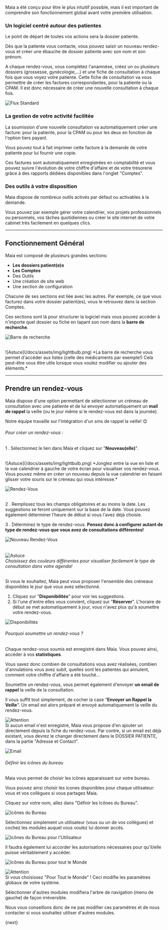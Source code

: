 Maia a été conçu pour être le plus intuitif possible, mais il est important de comprendre son fonctionnement global avant votre première utilisation.

### Un logiciel centré autour des patientes

Le point de départ de toutes vos actions sera la dossier patiente.
<br>

Dès que la patiente vous contacte, vous pouvez saisir un nouveau rendez-vous et créer une ébauche de dossier patiente avec son nom et son prénom.
<br>

A chaque rendez-vous, vous complétez l'anamnèse, créez un ou plusieurs dossiers (grossesse, gynécologie,...) et une fiche de consultation à chaque fois que vous voyez votre patiente.
Cette fiche de consultation va vous permettre de créer les factures correspondantes, pour la patiente ou la CPAM. Il est donc nécessaire de créer une nouvelle consultation à chaque fois.

![Flux Standard](/docs/assets/img/first_steps/basic_flow.png)
<br>

### La gestion de votre activité facilitée

La soumission d'une nouvelle consultation va automatiquement créer une facture: pour la patiente, pour la CPAM ou pour les deux en fonction de l'option tiers payant.

Vous pouvez tout à fait imprimer cette facture à la demande de votre patiente pour lui fournir une copie.

Ces factures sont automatiquement enregistrées en comptabilité et vous pouvez suivre l'évolution de votre chiffre d'affaire et de votre trésorerie grâce à des rapports dédiées disponibles dans l'onglet "Comptes".
<br>

### Des outils à votre disposition

Maia dispose de nombreux outils activés par défaut ou activables à la demande.

Vous pouvez par exemple gérer votre calendrier, vos projets professionnels ou personnels, vos tâches quotidiennes ou créer le site internet de votre cabinet très facilement en quelques clics.

---

## Fonctionnement Général

Maia est composé de plusieurs grandes sections:
- **Les dossiers patient(e)s**
- **Les Comptes**
- Des Outils
- Une création de site web
- Une section de configuration


Chacune de ses sections est liée avec les autres. Par exemple, ce que vous facturez dans votre dossier patient(es), vous le retrouvez dans la section Comptes.

Ces sections sont là pour structurer la logiciel mais vous pouvez accéder à n'importe quel dossier ou fiche en tapant son nom dans la **barre de recherche**.

![Barre de recherche](/docs/assets/img/first_steps/searchbar1.png)


<br>
![Astuce](/docs/assets/img/lightbulb.png)  
*La barre de recherche vous permet d'accéder aux listes (celle des médicaments par exemple!) Cela peut-être vous être utile lorsque vous voulez modifier ou ajouter des éléments.*

---

## Prendre un rendez-vous

Maia dispose d'une option permettant de sélectionner un créneau de consultation avec une patiente et de lui envoyer automatiquement un **mail de rappel** la veille (ou le jour même si le rendez-vous est dans la journée).

Notre équipe travaille sur l'intégration d'un sms de rappel la veille! 😊


###### Pour créer un rendez-vous :


1 .  Sélectionnez le lien dans Maia et cliquez sur "**Nouveau(elle)**".

<br>
![Astuce](/docs/assets/img/lightbulb.png)  
*Jonglez entre la vue en liste et la vue calendrier à gauche de votre écran pour visualiser vos rendez-vous. Vous pouvez même en créer un nouveau depuis la vue calendrier en faisant glisser votre souris sur le créneau qui vous intéresse.*  

![Rendez-Vous](/docs/assets/img/first_steps/rendezvous.png)  
<br>

2 . Remplissez tous les champs obligatoires et au moins la date. Les suggestions se feront uniquement sur la base de la date. Vous pouvez également déterminer l'heure de début si vous l'avez déjà choisie.

3 . Déterminez le type de rendez-vous. **Pensez donc à configurer autant de type de rendez-vous que vous avez de consultations différentes!**  

![Nouveau Rendez-Vous](/docs/assets/img/first_steps/rendezvous1.png)  
<br>
<br>
![Astuce](/docs/assets/img/lightbulb.png)  
*Choisissez des couleurs différentes pour visualiser facilement le type de consultation dans votre agenda!*  
<br>

Si vous le souhaitez, Maia peut vous proposer l'ensemble des créneaux disponibles le jour que vous avez sélectionné.

1. Cliquez sur "**Disponibilités**" pour voir les suggestions.
2. Si l'une d'entre elles vous convient, cliquez sur "**Réserver**". L'horaire de début se met automatiquement à jour, vous n'avez plus qu'à soumettre votre rendez-vous.

![Disponibilités](/docs/assets/img/first_steps/disponibilites.png)
<br>

###### Pourquoi soumettre un rendez-vous ?

Chaque rendez-vous soumis est enregistré dans Maia. Vous pouvez ainsi, accéder à vos **statistiques**.

Vous savez donc combien de consultations vous avez réalisées, combien d'annulations vous avez subit, quelles sont les patientes qui annulent, comment votre chiffre d'affaire a été touché...

Soumettre un rendez-vous, vous permet également d'envoyer **un email de rappel** la veille de la consultation.

Il vous suffit tout simplement, de cocher la case "**Envoyer un Rappel la Veille**".  Un email est alors préparé et envoyé automatiquement la veille du rendez-vous.


![Attention](/docs/assets/img/attention.png)  
Si aucun email n'est enregistré, Maia vous propose d'en ajouter un directement depuis la fiche du rendez-vous. Par contre, si un email est déjà existant, vous devrez le changer directement dans le DOSSIER PATIENTE, dans la partie "Adresse et Contact".  

![Email](/docs/assets/img/first_steps/email.png)
<br>

###### Définir les icônes du bureau

Maia vous permet de choisir les icônes apparaissant sur votre bureau.

Vous pouvez ainsi choisir les icones disponibles pour chaque utilisateur: vous et vos collègues si vous partagez Maia.

Cliquez sur votre nom, allez dans "Définir les Icônes du Bureau".  

![Icônes du Bureau](/docs/assets/img/first_steps/desktopicons.png)
<br>

Sélectionnez simplement un utilisateur (vous ou un de vos collègues) et cochez les modules auquel vous voulez lui donner accès.  

![Icônes du Bureau pour l'Utilisateur](/docs/assets/img/first_steps/desktopicons2.png)
<br>

Il faudra également lui accorder les autorisations nécessaires pour qu'il/elle puisse véritablement y accéder.  

![Icônes du Bureau pour tout le Monde](/docs/assets/img/first_steps/desktopicons1.png)
<br>

![Attention](/docs/assets/img/attention.png)  
Si vous choisissez "Pour Tout le Monde" ! Ceci modifie les paramètres globaux de votre système.

Sélectionner d'autres modules modifiera l'arbre de navigation (menu de gauche) de façon irréversible.

Nous vous conseillons donc de ne pas modifier ces paramètres et de nous contacter si vous souhaitez utiliser d'autres modules.

{next}
